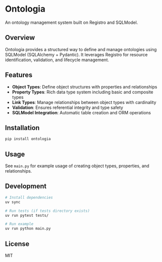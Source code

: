 # Ontologia

An ontology management system built on Registro and SQLModel.

## Overview

Ontologia provides a structured way to define and manage ontologies using SQLModel (SQLAlchemy + Pydantic). It leverages Registro for resource identification, validation, and lifecycle management.

## Features

- **Object Types**: Define object structures with properties and relationships
- **Property Types**: Rich data type system including basic and composite types
- **Link Types**: Manage relationships between object types with cardinality
- **Validation**: Ensures referential integrity and type safety
- **SQLModel Integration**: Automatic table creation and ORM operations

## Installation

```bash
pip install ontologia
```

## Usage

See `main.py` for example usage of creating object types, properties, and relationships.

## Development

```bash
# Install dependencies
uv sync

# Run tests (if tests directory exists)
uv run pytest tests/

# Run example
uv run python main.py
```

## License

MIT
